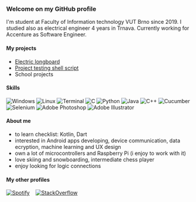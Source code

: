 ### Welcome on my GitHub profile
I'm student at Faculty of Information technology VUT Brno since 2019.
I studied also as electrical engineer 4 years in Trnava.
Currently working for Accenture as Software Engineer.

#### My projects
- [Electric longboard](https://github.com/GargiMan/GlBoard)
- [Project testing shell script](https://github.com/GargiMan/test-script)
- School projects

#### Skills
![Windows](https://i.imgur.com/Zj17ztT.png) ![Linux](https://i.imgur.com/l7rGJYW.png) ![Terminal](https://i.imgur.com/NQcyKd0.png) ![C](https://i.imgur.com/tXWQWRQ.png) ![Python](https://i.imgur.com/cXo53At.png) ![Java](https://i.imgur.com/0JlGI1E.png) ![C++](https://i.imgur.com/R4PS5v6.png) ![Cucumber](https://i.imgur.com/tAMSZ2f.png) ![Selenium](https://i.imgur.com/elnOp7c.png) ![Adobe Photoshop](https://i.imgur.com/yqJ86XW.png) ![Adobe Illustrator](https://i.imgur.com/JcMFPvb.png)

#### About me
- to learn checklist: Kotlin, Dart
- interested in Android apps developing, device communication, data ecryption, machine learning and UX design 
- own a lot of microcontrollers and Raspberry Pi (i enjoy to work with it)
- love skiing and snowboarding, intermediate chess player
- enjoy looking for logic connections 


#### My other profiles 
[![Spotify](https://i.imgur.com/uBPKi5M.png)](https://open.spotify.com/user/11164276680?si=pVyuQP1OS7G6_dUOetpX_g)‏‏‎ ‎ ‏‏‎ ‎  [![StackOverflow](https://i.imgur.com/q3r5gXX.png)](https://stackoverflow.com/users/13996140/gargiman?tab=profile)
